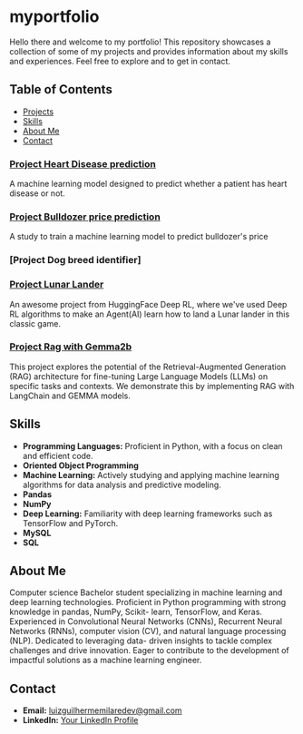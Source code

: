 # myportfolio
Hello there and welcome to my portfolio!
This repository showcases a collection of some of my projects and provides information about my skills and experiences. Feel free to explore and to get in contact.

## Table of Contents

- [Projects](#projects)
- [Skills](#skills)
- [About Me](#about-me)
- [Contact](#contact)

### [Project Heart Disease prediction](https://github.com/luizguilhermedev/myportfolio/tree/main/h-disease-project)
A machine learning model designed to predict whether a patient has heart disease or not.

### [Project Bulldozer price prediction](https://github.com/luizguilhermedev/myportfolio/tree/main/price-prediction-project)
A study to train a machine learning model to predict bulldozer's price

### [Project Dog breed identifier]

### [Project Lunar Lander](https://github.com/luizguilhermedev/myportfolio/tree/main/lunar-lander)
An awesome project from HuggingFace Deep RL, where we've used Deep RL algorithms to make an Agent(AI) learn how to land a Lunar lander in this classic game.

### [Project Rag with Gemma2b](https://github.com/luizguilhermedev/myportfolio/tree/main/gemma2b_rag)
This project explores the potential of the Retrieval-Augmented Generation (RAG) architecture for fine-tuning Large Language Models (LLMs) on specific tasks and contexts. We demonstrate this by implementing RAG with LangChain and GEMMA models.

## Skills

- **Programming Languages:** Proficient in Python, with a focus on clean and efficient code.
- **Oriented Object Programming**
- **Machine Learning:** Actively studying and applying machine learning algorithms for data analysis and  predictive                           modeling.
- **Pandas**
- **NumPy**
- **Deep Learning:** Familiarity with deep learning frameworks such as TensorFlow and PyTorch.
- **MySQL**
- **SQL**

## About Me

Computer science Bachelor student
specializing in machine learning and
deep learning technologies. Proficient
in Python programming with strong
knowledge in pandas, NumPy, Scikit-
learn, TensorFlow, and Keras.
Experienced in Convolutional Neural
Networks (CNNs), Recurrent Neural
Networks (RNNs), computer vision
(CV), and natural language processing
(NLP). Dedicated to leveraging data-
driven insights to tackle complex
challenges and drive innovation. Eager
to contribute to the development of
impactful solutions as a machine
learning engineer.

## Contact

- **Email:** luizguilhermemilaredev@gmail.com
- **LinkedIn:** [Your LinkedIn Profile](www.linkedin.com/in/luiz-guilherme-milaré-herculiani-gomes-391a571ab)
